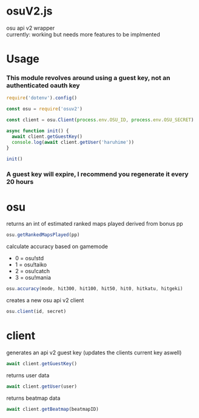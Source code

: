 # osuV2.js
osu api v2 wrapper  
currently: working but needs more features to be implmented

# Usage    
### This module revolves around using a guest key, not an authenticated oauth key

```js
require('dotenv').config()

const osu = require('osuv2')

const client = osu.Client(process.env.OSU_ID, process.env.OSU_SECRET)

async function init() {
  await client.getGuestKey()
  console.log(await client.getUser('haruhime'))
}

init()
```

 ### A guest key will expire, I recommend you regenerate it every 20 hours

# osu

returns an int of estimated ranked maps played derived from bonus pp  
```js
osu.getRankedMapsPlayed(pp)
```

calculate accuracy based on gamemode  
- 0 = osu!std
- 1 = osu!taiko
- 2 = osu!catch
- 3 = osu!mania  
```js
osu.accuracy(mode, hit300, hit100, hit50, hit0, hitkatu, hitgeki)
```  

creates a new osu api v2 client  
```js
osu.client(id, secret)
```

# client  
generates an api v2 guest key (updates the clients current key aswell)  
```js
await client.getGuestKey()
```  

returns user data
```js
await client.getUser(user)
```

returns beatmap data
```js
await client.getBeatmap(beatmapID)
```

